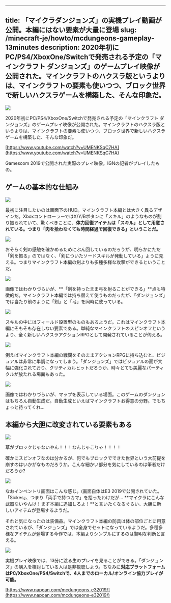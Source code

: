 
---
title: 「マイクラダンジョンズ」の実機プレイ動画が公開。本編にはない要素が大量に登場
slug: /minecraft-je/howto/mcdungeons-gameplay-13minutes
description: 2020年初にPC/PS4/XboxOne/Switchで発売される予定の「マインクラフト ダンジョンズ」のゲームプレイ映像が公開された。マインクラフトのハクスラ版というよりは、マインクラフトの要素も使いつつ、ブロック世界で新しいハクスラゲームを構築した、そんな印象だ。
---

![](https://cdn-ak.f.st-hatena.com/images/fotolife/s/sasigume/20210208/20210208120646.jpg)

2020年初にPC/PS4/XboxOne/Switchで発売される予定の「マインクラフト ダンジョンズ」のゲームプレイ映像が公開された。マインクラフトのハクスラ版というよりは、マインクラフトの要素も使いつつ、ブロック世界で新しいハクスラゲームを構築した、そんな印象だ。

[https://www.youtube.com/watch?v=UMENKSqC7HA](https://www.youtube.com/watch?v=UMENKSqC7HA)

Gamescom 2019で公開された実際のプレイ映像。IGNの記者がプレイしたもの。

## ゲームの基本的な仕組み

![](https://cdn-ak.f.st-hatena.com/images/fotolife/s/sasigume/20210208/20210208120630.jpg)

最初に注目したいのは画面下のHUD。マインクラフト本編とは大きく異るデザインだ。XboxコントローラーではX/Y/Bボタンに「スキル」のようなものが割り振られていて、驚くべきことに、**体力回復アイテムは「スキル」として用意されている。つまり「肉を拾わなくても時間経過で回復できる」ということだ。**

![](https://cdn-ak.f.st-hatena.com/images/fotolife/s/sasigume/20210208/20210208120634.jpg)

おそらく剣の感触を確かめるためにぶん回しているのだろうが、明らかにただ「剣を振る」のではなく、「剣についたソードスキルが発動している」ように見える。つまりマインクラフト本編の剣よりも多種多様な攻撃ができるということだ。

![](https://cdn-ak.f.st-hatena.com/images/fotolife/s/sasigume/20210208/20210208120637.jpg)

画像ではわかりづらいが、**「剣を持ったまま弓を射ることができる」**点も特徴的だ。マインクラフト本編では持ち替えて使うものだったが、「ダンジョンズ」では当たり前のように「剣」と「弓」を同時に使っている。

![](https://cdn-ak.f.st-hatena.com/images/fotolife/s/sasigume/20210208/20210208120642.jpg)

スキルの中にはフィールド設置型のものもあるようだ。これはマインクラフト本編にそもそも存在しない要素である。単純なマインクラフトのスピンオフというより、全く新しいハクスラアクションRPGとして開発されていることが伺える。

![](https://cdn-ak.f.st-hatena.com/images/fotolife/s/sasigume/20210208/20210208120646.jpg)

例えばマインクラフト本編の戦闘をそのままアクションRPGに持ち込むと、ビジュアルは非常に単調になってしまう。「ダンジョンズ」ではビジュアルの面が大幅に強化されており、クリティカルヒットだろうか、時々とても美麗なパーティクルが放たれる場面もあった。

![](https://cdn-ak.f.st-hatena.com/images/fotolife/s/sasigume/20210208/20210208120651.jpg)

画像ではわかりづらいが、マップを表示している場面。このゲームのダンジョンはもちろん自動生成だ。自動生成といえばマインクラフトお得意の分野。でもちょっと待ってくれ…

## 本編から大胆に改変されている要素もある

![](https://cdn-ak.f.st-hatena.com/images/fotolife/s/sasigume/20210208/20210208101013.jpg)

草がブロックじゃないやん！！！なんじゃこりゃ！！！！

確かにスピンオフなのは分かるが、何でもブロックでできた世界という大前提を崩すのはいかがなものだろうか。こんな細かい部分を気にしているのは筆者だけだろうか?

![](https://cdn-ak.f.st-hatena.com/images/fotolife/s/sasigume/20210208/20210208120658.jpg)

なおインベントリ画面はこんな感じ。(画面自体はE3 2019で公開されていた。「Sickes」、つまり「両手で持つカマ」を拾ったわけだが… **マイクラにこんな武器ないやんけ！まず本編に追加しろよ！**と言いたくなるぐらい、大胆に新しいアイテムが登場するようだ。

それと気になったのは装備品。マインクラフト本編の防具は体の部位ごとに用意されているが、「ダンジョンズ」では全身でセットになっているようだ。多種多様なアイテムが登場する今作では、本編よりシンプルにするのは賢明な判断と言える。

![](https://cdn-ak.f.st-hatena.com/images/fotolife/s/sasigume/20210208/20210208120655.jpg)

実機プレイ映像では、13分に渡る生のプレイを見ることができる。「ダンジョンズ」の購入を検討している人は是非視聴しよう。ちなみに**対応プラットフォームはPC/XboxOne/PS4/Switchで、4人までのローカル/オンライン協力プレイが可能。**

[https://www.napoan.com/mcdungeons-e32019/](https://www.napoan.com/mcdungeons-e32019/)
